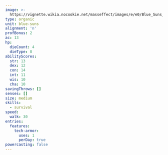 ```yaml
---
image: >-
  https://vignette.wikia.nocookie.net/masseffect/images/e/e0/Blue_Suns_Heavy.png/revision/latest/scale-to-width-down/348?cb=20100621035327
type: organic
unit: blue-suns
alignment: 'n'
profBonus: 2
ac: 13
hp:
  dieCount: 4
  dieType: 8
abilityScores:
  str: 13
  dex: 12
  con: 14
  int: 11
  wis: 10
  cha: 10
savingThrows: []
senses: []
size: medium
skills:
  - survival
speed:
  walk: 30
entries:
  features:
    tech-armor:
      uses: 1
      perDay: true
powercasting: false
---
```

